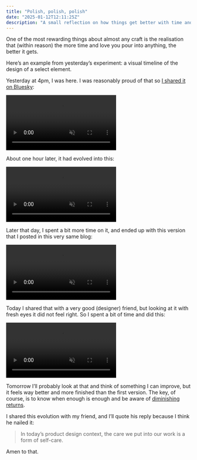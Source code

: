 ```yaml
---
title: "Polish, polish, polish"
date: "2025-01-12T12:11:25Z"
description: "A small reflection on how things get better with time and care"
---
```

One of the most rewarding things about almost any craft is the realisation that (within reason) the more time and love you pour into anything, the better it gets.

Here’s an example from yesterday’s experiment: a visual timeline of the design of a select element.

Yesterday at 4pm, I was here. I was reasonably proud of that so [I shared it on Bluesky](https://bsky.app/profile/did:plc:34yvx4hv64znmh2i2fezoyqx/post/3lfhzioecx22h):

<video src="https://github.com/user-attachments/assets/c2c12db2-6c92-41a8-b4d1-da52e6c233a2" autoplay loop muted playsinline></video>

About one hour later, it had evolved into this:

<video src="https://github.com/user-attachments/assets/25e70905-0c78-433b-b4dd-3cbaf54e2530" autoplay loop muted playsinline></video>

Later that day, I spent a bit more time on it, and ended up with this version that I posted in this very same blog:

<video src="https://github.com/user-attachments/assets/55cf15b7-43c4-4ba1-8c3c-f9aa816b5bd8" autoplay loop muted playsinline></video>

Today I shared that with a very good (designer) friend, but looking at it with fresh eyes it did not feel right. So I spent a bit of time and did this:

<video src="https://github.com/user-attachments/assets/1cb91950-fbe8-42da-9ca7-924e619a5e56" autoplay loop muted playsinline></video>

Tomorrow I’ll probably look at that and think of something I can improve, but it feels way better and more finished than the first version. The key, of course, is to know when enough is enough and be aware of [diminishing returns](https://en.wikipedia.org/wiki/Diminishing_returns).

I shared this evolution with my friend, and I’ll quote his reply because I think he nailed it:

> In today’s product design context, the care we put into our work is a form of self-care.

Amen to that.

